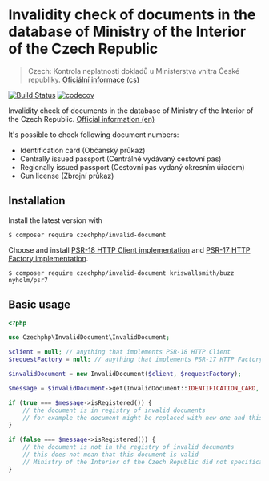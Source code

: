 # Invalidity check of documents in the database of Ministry of the Interior of the Czech Republic

> Czech: Kontrola neplatnosti dokladů u Ministerstva vnitra České republiky. [Oficiální informace (cs)](https://www.mvcr.cz/clanek/neplatne-doklady-ve-formatu-xml.aspx)

[![Build Status](https://travis-ci.com/czechphp/invalid-document.svg?branch=master)](https://travis-ci.com/czechphp/invalid-document)
[![codecov](https://codecov.io/gh/czechphp/invalid-document/branch/master/graph/badge.svg)](https://codecov.io/gh/czechphp/invalid-document)

Invalidity check of documents in the database of Ministry of the Interior of the Czech Republic.
[Official information (en)](https://www.mvcr.cz/clanek/neplatne-doklady-ve-formatu-xml-en.aspx)

It's possible to check following document numbers:
* Identification card (Občanský průkaz)
* Centrally issued passport (Centrálně vydávaný cestovní pas)
* Regionally issued passport (Cestovní pas vydaný okresním úřadem)
* Gun license (Zbrojní průkaz)

## Installation

Install the latest version with

```
$ composer require czechphp/invalid-document
```

Choose and install 
[PSR-18 HTTP Client implementation](https://packagist.org/providers/psr/http-client-implementation) and
[PSR-17 HTTP Factory implementation](https://packagist.org/providers/psr/http-factory-implementation).

```
$ composer require czechphp/invalid-document kriswallsmith/buzz nyholm/psr7
```

## Basic usage
```php
<?php

use Czechphp\InvalidDocument\InvalidDocument;

$client = null; // anything that implements PSR-18 HTTP Client
$requestFactory = null; // anything that implements PSR-17 HTTP Factory

$invalidDocument = new InvalidDocument($client, $requestFactory);

$message = $invalidDocument->get(InvalidDocument::IDENTIFICATION_CARD, '123456', 'AB');

if (true === $message->isRegistered()) {
    // the document is in registry of invalid documents
    // for example the document might be replaced with new one and this one was invalidated
}

if (false === $message->isRegistered()) {
    // the document is not in the registry of invalid documents
    // this does not mean that this document is valid
    // Ministry of the Interior of the Czech Republic did not specifically declared this document as invalid
}
```
